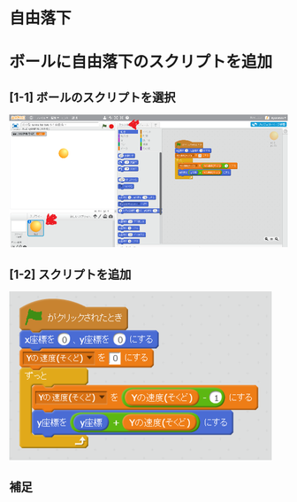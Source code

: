 # 自由落下


# ボールに自由落下のスクリプトを追加

## [1-1] ボールのスクリプトを選択
![](free_fall_001a.png)

## [1-2] スクリプトを追加
![](free_fall_script.png)


## 補足
